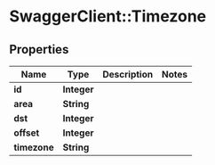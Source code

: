 # SwaggerClient::Timezone

## Properties
Name | Type | Description | Notes
------------ | ------------- | ------------- | -------------
**id** | **Integer** |  | 
**area** | **String** |  | 
**dst** | **Integer** |  | 
**offset** | **Integer** |  | 
**timezone** | **String** |  | 


